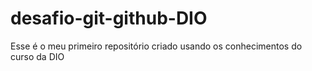 # desafio-git-github-DIO
Esse é o meu primeiro repositório criado usando os conhecimentos do curso da DIO
